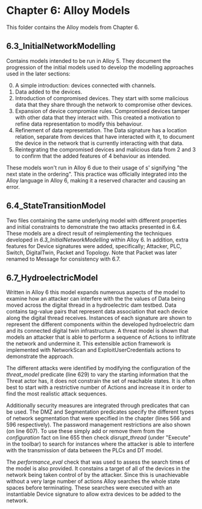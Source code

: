 # Chapter 6: Alloy Models
This folder contains the Alloy models from Chapter 6.

## 6.3_InitialNetworkModelling
Contains models intended to be run in Alloy 5. They document the progression of the initial models used to develop the modelling approaches used in the later sections:

0. A simple introduction: devices connected with channels.
1. Data added to the devices.
2. Introduction of compromised devices. They start with some malicious data that they share through the network to compromise other devices.
3. Expansion of device compromise rules. Compromised devices tamper with other data that they interact with. This created a motivation to refine data representation to modify this behaviour.
4. Refinement of data representation. The Data signature has a location relation, separate from devices that have interacted with it, to document the device in the network that is currently interacting with that data.
5. Reintegrating the compromised devices and malicious data from 2 and 3 to confirm that the added features of 4 behaviour as intended.

These models won't run in Alloy 6 due to their usage of s' signifying "the next state in the ordering". This practice was officially integrated into the Alloy language in Alloy 6, making it a reserved character and causing an error.

## 6.4_StateTransitionModel
Two files containing the same underlying model with different properties and initial constraints to demonstrate the two attacks presented in 6.4. These models are a direct result of reimplementing the techniques developed in *6.3_InitialNetworkModelling* within Alloy 6. In addition, extra features for Device signatures were added, specifically; Attacker, PLC, Switch, DigitalTwin, Packet and Topology. Note that Packet was later renamed to Message for consistency with 6.7.

## 6.7_HydroelectricModel
Written in Alloy 6 this model expands numerous aspects of the model to examine how an attacker can interfere with the the values of Data being moved across the digital thread in a hydroelectric dam testbed. Data contains tag-value pairs that represent data association that each device along the digital thread receives. Instances of each signature are shown to represent the different components within the developed hydroelectric dam and its connected digital twin infrastructure. A threat model is shown that models an attacker that is able to perform a sequence of Actions to infiltrate the network and undermine it. This extensible action framework is implemented with NetworkScan and ExploitUserCredentials actions to demonstrate the approach. 

The different attacks were identified by modifying the configuration of the *threat_model* predicate (line 629) to vary the starting information that the Threat actor has, it does not constrain the set of reachable states. It is often best to start with a restrictive number of Actions and increase it in order to find the most realistic attack sequences. 

Additionally security measures are integrated through predicates that can be used. The DMZ and Segmentation predicates specify the different types of network segmentation that were specified in the chapter (lines 566 and 596 respectively). The password management restrictions are also shown (on line 607). To use these simply add or remove them from the *configuration* fact on line 655 then check *disrupt_thread* (under "Execute" in the toolbar) to search for instances where the attacker is able to interfere with the transmission of data between the PLCs and DT model. 

The *performance_eval* check that was used to assess the search times of the model is also provided. It constains a target of all of the devices in the network being taken control of by the attacker. Since this is unachievable without a very large number of actions Alloy searches the whole state spaces before terminating. These searches were executed with an instantiable Device signature to allow extra devices to be added to the network.